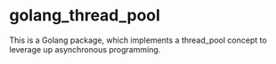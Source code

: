 # golang_thread_pool
This is a Golang package, which implements a thread_pool concept to leverage up asynchronous programming.
